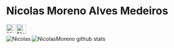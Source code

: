 # Nicolas Moreno Alves Medeiros <a href="https://www.linkedin.com/in/nicolas-moreno-24242117a/">
  <img align="left" alt="Nicolas Moreno - Linkedin" width="24px" src="https://github.com/TheDudeThatCode/TheDudeThatCode/blob/master/Assets/Linkedin.svg" />
</a><a href="mailto:nicolas.morenoam@gmail.com">
  <img align="left" alt="Nicolas Moreno - Gmail" width="26px" src="https://github.com/TheDudeThatCode/TheDudeThatCode/blob/master/Assets/Gmail.svg" />
</a>
<br/>

![NicolasMoreno github stats](https://github-readme-stats.vercel.app/api/top-langs/?username=nicolasmorenoalves&theme=dark&title_color=268bd2)
<img align="left" src="https://github-readme-stats.vercel.app/api?username=nicolasmorenoalves&count_private=true&show_icons=true&theme=dark&icon_color=ffcbdb&title_color=ffcbdb" alt="Nicolas" />
<!--
- 🔭 I’m currently working on ...
- 🌱 I’m currently learning ...
- 👯 I’m looking to collaborate on ...
- 🤔 I’m looking for help with ...
- 💬 Ask me about ...
- 📫 How to reach me: ...
- 😄 Pronouns: ...
- ⚡ Fun fact: ...
-->
